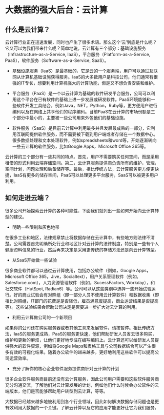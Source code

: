 # 大数据的强大后台：云计算 

## 什么是云计算？

云计算行业正在迅速发展，同时也产生了很多术语。那么这个‘云’到底是什么呢？它又可以为我们带来什么呢？简单地说，云计算有三个部分：基础设施服务（Infrastructure-as-a-Service, IaaS），平台服务（Platform-as-a-Service, PaaS），软件服务（Software-as-a-Service, SaaS）。


- 基础设施服务（IaaS）是最基础的，它是云的一个服务端，用户可以通过互联网从计算机基础设施获得服务。IaaS的大多数用户是科技公司，他们通常有很强的IT专长，想要利用计算机强大的计算功能，但是又不想负责安装和维护。


- 平台服务（PaaS）是一个以云计算为基础的软件研发平台服务，公司可以利用这个平台在已有软件的基础上进一步发展或研发软件。PaaS环境能够和一些软件开发工具结合，例如Java，NET，Python，Ruby等，更方便用户进行编码以及在网络上共享他们的程序编码。目前PaaS在云计算的市场份额是三个部分中最小的，主要被一些公司用来外包他们的基础设施。


- 软件服务（SaaS）是目前云计算中利用最多并且发展最成熟的一部分，它利用互联网提供软件服务，而不需要被下载到用户端或者存储在一个数据中心。很多数据处理和文本处理软件，例如spreadsheets和word等，开始逐渐转向一些云计算的软件服务，比如Google Apps，Microsoft Office 365等。



云计算的三个部分有一些共同的特点。首先，用户不需要购买任何空间，而是采用租借的形式利用云端存储空间。第二，云计算服务提供商负责所有的维护，管理，空间计划，问题处理和后备储存等。最后，相比传统方法，云计算服务更方便更快捷，IaaS有更多的储存空间，PaaS可以处理更多平台服务，SaaS可以被更多用户利用。


## 如何走进云端？


很多公司开始探索云计算的各种可能性，下面我们就列出一些如何开始向云计算转型的建议。


- 明确一些限制和灰色地带


在很多工业和地区，法律规章禁止将数据存储在云计算中，有些地方则法律不清楚。公司需要首先明确所处行业和地区针对云计算的法律制度，特别是一些有个人健康资料信息的行业，然后再来决定是采用更传统的存储方法还是向云计算转型。


- 从SaaS开始做一些试验


很多商业软件都可以通过云计算使用，包括办公软件（例如，Google Apps，Microsoft Office 365，Jive，Socialtext），用户关系管理软件（例如，Salesforce.com），人力资源管理软件（例如，SucessFactors, Workday），和社交软件（HutSpot, Radian6）等。公司可以从这些类别中选择一些开始试验运行。好的商业试验会有对照组（即一部分人员不使用云计算软件）和数据收集（即相比对照组，IT部门的花费是是否降低，雇员满意度提高，商业运营结果是否提高等）。这些试验结果会帮助公司决定是否要进一步扩大对云计算的利用。


- 利用云计算做公司的一个新项目


如果你的公司还在购买服务器或者其他工具来发展软件，请按暂停。相比传统方法，IaaS的服务更成熟，PaaS的服务更快速，他们帮助研发人员省去很多购买，维护和更新的麻烦，让他们更好地专注在编写编码上。云计算还可以给研发人员提供强大的软件资源，例如将Google Maps和表格工具与公司数据结合可以产生很多有效的可视化结果。随着办公软件的越来越多，更好地利用这些软件可以提高公司运营效率。


- 充分了解你的核心企业软件服务提供商针对云计算的计划


很多企业软件服务商目前还没有云计算服务，因此公司用户需要和这些软件服务商充分沟通交流，了解他们对云计算发展的计划，例如他们什么时候会办公软件的云端版本，他们是否能够帮助用户转型到云计算，等等。


大数据已经越来越多地被利用到各个行业领域，因此如何解决数据存储问题也是更有效利用大数据的一个关键。了解云计算以及它的应用才能更好让它为我们服务。
